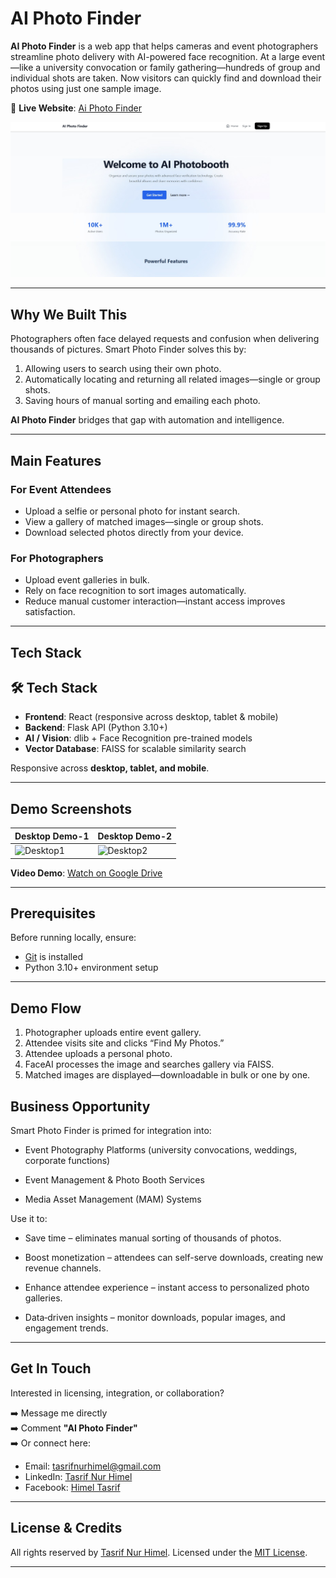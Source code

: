 # AI Photo Finder

**AI Photo Finder** is a web app that helps cameras and event photographers streamline photo delivery with AI-powered face recognition. At a large event—like a university convocation or family gathering—hundreds of group and individual shots are taken. Now visitors can quickly find and download their photos using just one sample image.


🔗 **Live Website**: [Ai Photo Finder](https://photofinder.phigalaxy.com/)

![AI Photo Finder Banner](./Images/img.jpg)

---

## Why We Built This

Photographers often face delayed requests and confusion when delivering thousands of pictures. Smart Photo Finder solves this by:

1. Allowing users to search using their own photo.
2. Automatically locating and returning all related images—single or group shots.
3. Saving hours of manual sorting and emailing each photo.

**AI Photo Finder** bridges that gap with automation and intelligence.

---


## Main Features

### For Event Attendees
- Upload a selfie or personal photo for instant search.
- View a gallery of matched images—single or group shots.
- Download selected photos directly from your device.

### For Photographers
- Upload event galleries in bulk.
- Rely on face recognition to sort images automatically.
- Reduce manual customer interaction—instant access improves satisfaction.

---

## Tech Stack

## 🛠 Tech Stack

- **Frontend**: React (responsive across desktop, tablet & mobile)  
- **Backend**: Flask API (Python 3.10+)  
- **AI / Vision**: dlib + Face Recognition pre-trained models  
- **Vector Database**: FAISS for scalable similarity search  

Responsive across **desktop, tablet, and mobile**.

---

## Demo Screenshots

| Desktop Demo-1 | Desktop Demo-2 |
|--------------|-------------|
| ![Desktop1](./Image/web.png) | ![Desktop2](./Image/mobile_demo.png) |

**Video Demo**: [Watch on Google Drive](https://drive.google.com/file/d/1kNqZJOCZfThBXK-FyzlNtbjpNcSACU6J/view?usp=drive_link)

---

## Prerequisites

Before running locally, ensure:

- [Git](https://git-scm.com/downloads) is installed
- Python 3.10+ environment setup

---


## Demo Flow

1. Photographer uploads entire event gallery.  
2. Attendee visits site and clicks “Find My Photos.”  
3. Attendee uploads a personal photo.  
4. FaceAI processes the image and searches gallery via FAISS.  
5. Matched images are displayed—downloadable in bulk or one by one.


## Business Opportunity

Smart Photo Finder is primed for integration into:

- Event Photography Platforms (university convocations, weddings, corporate functions)

- Event Management & Photo Booth Services

- Media Asset Management (MAM) Systems

Use it to:

- Save time – eliminates manual sorting of thousands of photos.

- Boost monetization – attendees can self-serve downloads, creating new revenue channels.

- Enhance attendee experience – instant access to personalized photo galleries.

- Data‑driven insights – monitor downloads, popular images, and engagement trends.

---

## Get In Touch

Interested in licensing, integration, or collaboration?

➡️ Message me directly  
➡️ Comment **"AI Photo Finder"**  
➡️ Or connect here:

-  Email: [tasrifnurhimel@gmail.com](mailto:tasrifnurhimel@gmail.com)  
-  LinkedIn: [Tasrif Nur Himel](https://www.linkedin.com/in/tasrifnurhimel/)
-  Facebook: [Himel Tasrif](https://www.facebook.com/himeltasrif06)

---

## License & Credits

All rights reserved by [Tasrif Nur Himel](https://www.tasrifnurhimel.me).
Licensed under the [MIT License](./LICENSE).

---

